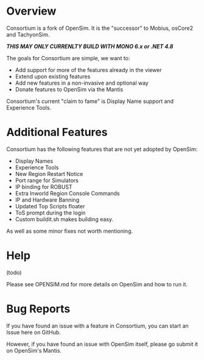 # Overview
Consortium is a fork of OpenSim. It is the "successor" to Mobius, osCore2 and TachyonSim. 

***THIS MAY ONLY CURRENLTY BUILD WITH MONO 6.x or .NET 4.8***

The goals for Consortium are simple, we want to:   
- Add support for more of the features already in the viewer
- Extend upon existing features   
- Add new features in a non-invasive and optional way   
- Donate features to OpenSim via the Mantis

Consortium's current "claim to fame" is Display Name support and Experience Tools.

# Additional Features
Consortium has the following features that are not yet adopted by OpenSim:
- Display Names   
- Experience Tools   
- New Region Restart Notice    
- Port range for Simulators    
- IP binding for ROBUST    
- Extra Inworld Region Console Commands    
- IP and Hardware Banning    
- Updated Top Scripts floater   
- ToS prompt during the login   
- Custom buildit.sh makes building easy.

As well as some minor fixes not worth mentioning.

# Help
(todo)

Please see OPENSIM.md for more details on OpenSim and how to run it.

# Bug Reports
If you have found an issue with a feature in Consortium, you can start an Issue here on GitHub.

However, if you have found an issue with OpenSim itself, please go submit it on OpenSim's Mantis.
